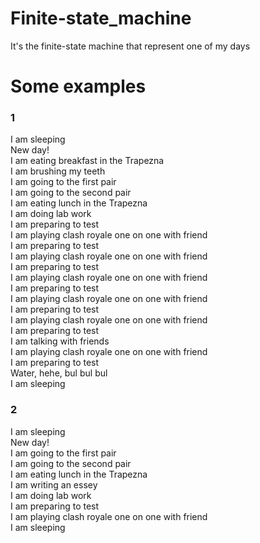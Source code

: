 # Finite-state_machine
It's the finite-state machine that represent one of my days
# Some examples
### 1
I am sleeping  
New day!  
I am eating breakfast in the Trapezna  
I am brushing my teeth  
I am going to the first pair  
I am going to the second pair  
I am eating lunch in the Trapezna  
I am doing lab work  
I am preparing to test  
I am playing clash royale one on one with friend  
I am preparing to test  
I am playing clash royale one on one with friend  
I am preparing to test  
I am playing clash royale one on one with friend  
I am preparing to test  
I am playing clash royale one on one with friend  
I am preparing to test  
I am playing clash royale one on one with friend  
I am preparing to test  
I am talking with friends  
I am playing clash royale one on one with friend  
I am preparing to test  
Water, hehe, bul bul bul  
I am sleeping  
### 2
I am sleeping  
New day!  
I am going to the first pair  
I am going to the second pair  
I am eating lunch in the Trapezna  
I am writing an essey  
I am doing lab work  
I am preparing to test  
I am playing clash royale one on one with friend  
I am sleeping  